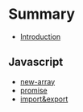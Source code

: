 # Summary

* [Introduction](README.md)

## Javascript

* [new-array](javascript/new-array.md)
* [        promise](javascript/promise.md)
* [import&export](javascript/import&export.md)

